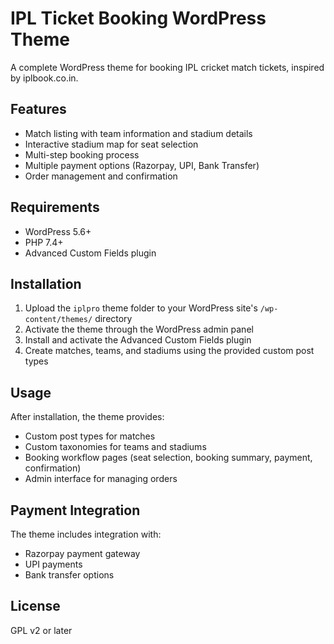 # IPL Ticket Booking WordPress Theme

A complete WordPress theme for booking IPL cricket match tickets, inspired by iplbook.co.in.

## Features

- Match listing with team information and stadium details
- Interactive stadium map for seat selection
- Multi-step booking process
- Multiple payment options (Razorpay, UPI, Bank Transfer)
- Order management and confirmation

## Requirements

- WordPress 5.6+
- PHP 7.4+
- Advanced Custom Fields plugin

## Installation

1. Upload the `iplpro` theme folder to your WordPress site's `/wp-content/themes/` directory
2. Activate the theme through the WordPress admin panel
3. Install and activate the Advanced Custom Fields plugin
4. Create matches, teams, and stadiums using the provided custom post types

## Usage

After installation, the theme provides:

- Custom post types for matches
- Custom taxonomies for teams and stadiums
- Booking workflow pages (seat selection, booking summary, payment, confirmation)
- Admin interface for managing orders

## Payment Integration

The theme includes integration with:
- Razorpay payment gateway
- UPI payments
- Bank transfer options

## License

GPL v2 or later